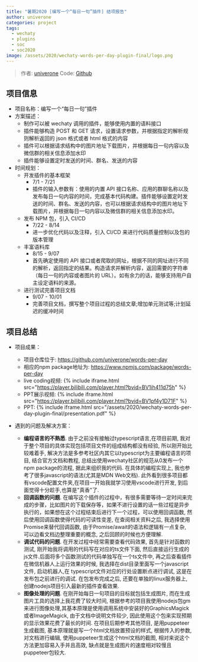 ```yaml
---
title: "暑期2020 [编写一个“每日一句”插件] 结项报告"
author: univerone
categories: project
tags:
  - wechaty
  - plugins
  - soc
  - soc2020
image: /assets/2020/wechaty-words-per-day-plugin-final/logo.png
---
```


> 作者: [univerone](https://github.com/univerone/)
> Code: [Github](https://github.com/univerone/WordsPerDay)

## 项目信息

- 项目名称：编写一个“每日一句”插件
- 方案描述：
  - 制作可以被 wechaty 调用的插件，能够使用内置的语料接口
  - 插件能够构造 POST 和 GET 请求，设置请求参数，并根据指定的解析规则解析返回的 json 格式或者 html 格式的内容
  - 插件可以根据请求结构中的图片地址下载图片，并根据每日一句内容以及微信群的相关信息添加水印
  - 插件能够设置定时发送的时间、群名、发送的内容
- 时间规划：
  - 开发插件的基本框架
    - 7/1 - 7/21
    - 插件的输入参数有：使用的内置 API 接口名称、应用的群聊名称以及发布每日一句内容的时间，完成基本代码构建。插件能够设置定时发送的时间、群名、发送的内容，也可以根据请求结构中的图片地址下载图片，并根据每日一句内容以及微信群的相关信息添加水印。
  - 发布 NPM 包，引入 CI/CD
    - 7/22 - 8/14
    - 进一步优化代码以及注释，引入 CI/CD 来进行代码质量控制以及包的版本管理
  - 丰富语料库
    - 8/15 - 9/07
    - 首先确定使用的 API 接口或者爬取的网址，根据不同的网址进行不同的解析，返回指定的结果。构造请求并解析内容，返回需要的字符串（每日一句的内容或者图片的 URL）。如有余力的话，能够支持用户自主设定语料的来源。
  - 进行测试完善项目文档
    - 9/07 - 10/01
    - 完善项目文档，撰写整个项目过程的总结文章;增加单元测试等;计划延迟的缓冲时间

## 项目总结

- 项目成果：
  - 项目仓库位于: <https://github.com/univerone/words-per-day>
  - 相应的npm package地址为: <https://www.npmjs.com/package/words-per-day>
  - live coding视频:
  {% include iframe.html src="https://player.bilibili.com/player.html?bvid=BV1ih411d75h" %}
  - PPT展示视频:
  {% include iframe.html src="https://player.bilibili.com/player.html?bvid=BV1pf4y1D71F" %}
  - PPT:
  {% include iframe.html src="/assets/2020/wechaty-words-per-day-plugin-final/presentation.pdf" %}

- 遇到的问题及解决方案：
  - **编程语言的不熟悉**. 由于之前没有接触过typescript语言,在项目前期, 我对于整个项目的具体实现包括项目文件的组成结构都没有经验, 所以刚开始比较难着手, 解决方法是多参考社区内其它以typescript为主要编程语言的项目, 结合官方文档和教程, 总结出使用wechaty社区的规范从0发布一个npm package的流程, 据此来组织我的代码. 在具体的编程实现上, 我也参考了很多javascript的语法(尤其是MDN Web文档). 此外看到很多项目都有vscode配置文件夹,在项目一开始我就学习使用vscode进行开发, 到后面觉得十分趁手,也算是"真香"了.
  - **回调函数的问题**. 在编写这个插件的过程中，有很多需要等待一定时间来完成的步骤，比如图片的下载保存等，如果不进行设置的话一些过程是异步执行的，如果想在这个过程结束后进行下一个过程，可以使用回调函数, 然后使用回调函数使得代码的可读性变差, 在查阅相关资料之后, 我选择使用Promise来替代回调函数,  由于Promise/await的语法和逻辑有一点复杂, 可以边看文档边整理重要的概念, 之后回顾的时候也方便理解.
  - **调试代码的问题**. 在开发过程中经常需要查看代码效果, 首先是针对函数的测试, 刚开始我将调用的代码写在对应的ts文件下面, 然后直接运行生成的js文件.后面将多个函数测试的代码单独写在一个ts文件中,  再之后查看插件在微信机器人上运行效果的时候, 我选择在dist目录里面写一个javascript文件, 启动机器人,在 typescript文件对应的行处设置断点进行调试, 这是在发布包之前进行的调试. 在包发布完成之后, 还要在单独的linux服务器上, 创建nodejs项目引入最新的插件查看效果.
  - **图像处理的问题**. 在刚开始每日一句项目的目标就包括生成图片, 而在生成图片工具的选择上我花费了较大时间, 根据参考的项目我使用nodejs包gm来进行图像处理,其基本原理是使用调用系统中安装好的GraphicsMagick或者ImageMagick, 由于文档中说明文件较少, 因此使用这个包来实现预期的显示效果花费了最长的时间. 在项目后期参考其他项目, 是用puppeteer生成截图, 基本原理就是写一个html文档放置预设的样式, 根据传入的参数, 对文档进行编辑, 使用puppeteer生成这个html文档的截图, 相对来说这个方法更加容易入手并且高效, 缺点就是生成图片的速度相对较慢且puppeteer包较大.
